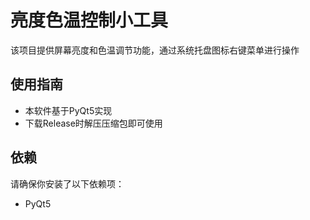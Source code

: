 # 亮度色温控制小工具

该项目提供屏幕亮度和色温调节功能，通过系统托盘图标右键菜单进行操作

## 使用指南

- 本软件基于PyQt5实现
- 下载Release时解压压缩包即可使用


## 依赖

请确保你安装了以下依赖项：
- PyQt5

